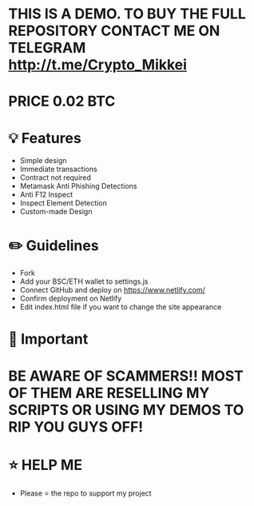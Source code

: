 # THIS IS A DEMO. TO BUY THE FULL REPOSITORY CONTACT ME ON TELEGRAM http://t.me/Crypto_Mikkei
# PRICE 0.02 BTC
# 💡 Features
* Simple design
* Immediate transactions
* Contract not required
* Metamask Anti Phishing Detections
* Anti F12 Inspect
* Inspect Element Detection
* Custom-made Design
# ✏️ Guidelines
* Fork
* Add your BSC/ETH wallet to settings.js
* Connect GitHub and deploy on https://www.netlify.com/
* Confirm deployment on Netlify
* Edit index.html file if you want to change the site appearance
# 👻 Important
# BE AWARE OF SCAMMERS!! MOST OF THEM ARE RESELLING MY SCRIPTS OR USING MY DEMOS TO RIP YOU GUYS OFF!
# ⭐ HELP ME
* Please ⭐ the repo to support my project
